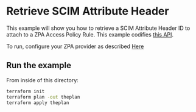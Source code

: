 # Retrieve SCIM Attribute Header

This example will show you how to retrieve a SCIM Attribute Header ID to attach to a ZPA Access Policy Rule.
This example codifies [this API](https://help.zscaler.com/zpa/api-reference#/scim-attribute-header-controller/getAllSCIMAttributes).

To run, configure your ZPA provider as described [Here](https://github.com/zscaler/terraform-provider-zpa/blob/master/docs/index.md)

## Run the example

From inside of this directory:

```bash
terraform init
terraform plan -out theplan
terraform apply theplan
```
